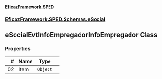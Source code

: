 #### [EficazFramework.SPED](EficazFrameworkSPED.md 'EficazFramework SPED')
### [EficazFramework.SPED.Schemas.eSocial](EficazFramework.SPED.Schemas.eSocial.md 'EficazFramework.SPED.Schemas.eSocial')

## eSocialEvtInfoEmpregadorInfoEmpregador Class
### Properties

| # | Name | Type | |
| ---: | :--- | :---: | :--- |
| 02 | Item | `Object` |  |
